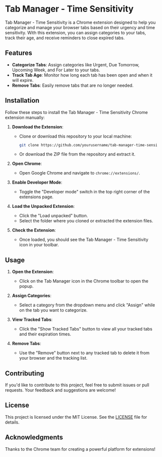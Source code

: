 # Tab Manager - Time Sensitivity

Tab Manager - Time Sensitivity is a Chrome extension designed to help you categorize and manage your browser tabs based on their urgency and time sensitivity. With this extension, you can assign categories to your tabs, track their age, and receive reminders to close expired tabs.

## Features

- **Categorize Tabs**: Assign categories like Urgent, Due Tomorrow, Upcoming Week, and For Later to your tabs.
- **Track Tab Age**: Monitor how long each tab has been open and when it will expire.
- **Remove Tabs**: Easily remove tabs that are no longer needed.

## Installation

Follow these steps to install the Tab Manager - Time Sensitivity Chrome extension manually:

1. **Download the Extension**:
   - Clone or download this repository to your local machine:
     ```bash
     git clone https://github.com/yourusername/tab-manager-time-sensitivity.git
     ```
   - Or download the ZIP file from the repository and extract it.

2. **Open Chrome**:
   - Open Google Chrome and navigate to `chrome://extensions/`.

3. **Enable Developer Mode**:
   - Toggle the "Developer mode" switch in the top right corner of the extensions page.

4. **Load the Unpacked Extension**:
   - Click the "Load unpacked" button.
   - Select the folder where you cloned or extracted the extension files.

5. **Check the Extension**:
   - Once loaded, you should see the Tab Manager - Time Sensitivity icon in your toolbar.

## Usage

1. **Open the Extension**:
   - Click on the Tab Manager icon in the Chrome toolbar to open the popup.

2. **Assign Categories**:
   - Select a category from the dropdown menu and click "Assign" while on the tab you want to categorize.

3. **View Tracked Tabs**:
   - Click the "Show Tracked Tabs" button to view all your tracked tabs and their expiration times.

4. **Remove Tabs**:
   - Use the "Remove" button next to any tracked tab to delete it from your browser and the tracking list.

## Contributing

If you'd like to contribute to this project, feel free to submit issues or pull requests. Your feedback and suggestions are welcome!

## License

This project is licensed under the MIT License. See the [LICENSE](LICENSE) file for details.

## Acknowledgments

Thanks to the Chrome team for creating a powerful platform for extensions!
